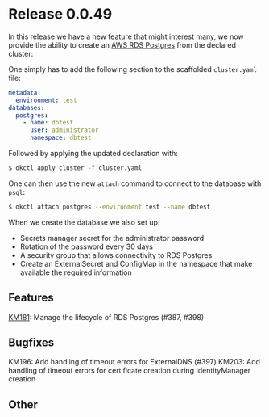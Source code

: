 # Release 0.0.49

In this release we have a new feature that might interest many, we now provide the ability to create an [AWS RDS Postgres](https://aws.amazon.com/rds/postgresql/) from the declared cluster:

One simply has to add the following section to the scaffolded `cluster.yaml` file:

```yaml
metadata:
  environment: test
databases:
  postgres:
    - name: dbtest
      user: administrator
      namespace: dbtest
```

Followed by applying the updated declaration with:

```bash
$ okctl apply cluster -f cluster.yaml
```

One can then use the new `attach` command to connect to the database with `psql`:

```bash
$ okctl attach postgres --environment test --name dbtest
```

When we create the database we also set up:

- Secrets manager secret for the administrator password
- Rotation of the password every 30 days
- A security group that allows connectivity to RDS Postgres
- Create an ExternalSecret and ConfigMap in the namespace that make available the required information


## Features

[KM181](https://trello.com/c/cpYEtRuD/181-manage-the-lifecycle-of-rds-postgres-from-okctl): Manage the lifecycle of RDS Postgres (#387, #398)

## Bugfixes
KM196: Add handling of timeout errors for ExternalDNS (#397)
KM203: Add handling of timeout errors for certificate creation during IdentityManager creation

## Other
